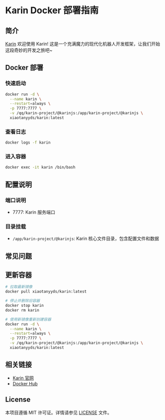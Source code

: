 # Karin Docker 部署指南

## 简介

[Karin](https://karin.fun/) 欢迎使用 Karin! 这是一个充满魔力的现代化机器人开发框架，让我们开始这段奇妙的开发之旅吧~

## Docker 部署

### 快速启动

```bash
docker run -d \
  --name karin \
  --restart=always \
  -p 7777:7777 \
  -v /qq/karin-project/@karinjs:/app/karin-project/@karinjs \
  xiaotanyyds/karin:latest
```

### 查看日志

```bash
docker logs -f karin
```

### 进入容器

```bash
docker exec -it karin /bin/bash
```

## 配置说明

### 端口说明
- 7777: Karin 服务端口

### 目录挂载
- `/app/karin-project/@karinjs`: Karin 核心文件目录，包含配置文件和数据

## 常见问题


## 更新容器

```bash
# 拉取最新镜像
docker pull xiaotanyyds/karin:latest

# 停止并删除旧容器
docker stop karin
docker rm karin

# 使用新镜像重新创建容器
docker run -d \
  --name karin \
  --restart=always \
  -p 7777:7777 \
  -v /qq/karin-project/@karinjs:/app/karin-project/@karinjs \
  xiaotanyyds/karin:latest
```

## 相关链接

- [Karin 官网](https://karin.fun/)
- [Docker Hub](https://hub.docker.com/r/xiaotanyyds/karin)

## License

本项目遵循 MIT 许可证。详情请参见 [LICENSE](LICENSE) 文件。